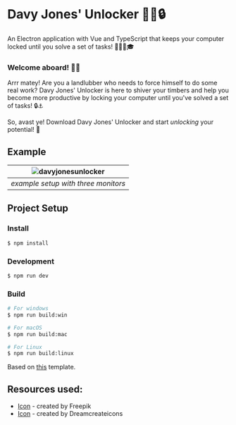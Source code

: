 # Davy Jones' Unlocker 🏴‍☠️🔒
An Electron application with Vue and TypeScript that keeps your computer locked until you solve a set of tasks! 🧮📏🔢🎓

### Welcome aboard! 🏴‍☠️
Arrr matey! Are you a landlubber who needs to force himself to do some real work? Davy Jones' Unlocker is here to shiver your timbers and help you become more productive by locking your computer until you've solved a set of tasks! 🔒⚓

So, avast ye! Download Davy Jones' Unlocker and start _unlocking_ your potential! 🚀

## Example

| ![davyjonesunlocker](https://user-images.githubusercontent.com/70728036/235323777-a163799c-65b8-4c9b-9a33-e8e0b2fe09f9.png) | 
|:--:| 
| *example setup with three monitors* |

## Project Setup

### Install

```bash
$ npm install
```

### Development

```bash
$ npm run dev
```

### Build

```bash
# For windows
$ npm run build:win

# For macOS
$ npm run build:mac

# For Linux
$ npm run build:linux
```


Based on [this](https://github.com/electron-vite/electron-vite-vue) template.

## Resources used:
- [Icon](https://www.flaticon.com/free-icons/skull) - created by Freepik
- [Icon](https://www.flaticon.com/free-icons/unlock) - created by Dreamcreateicons

